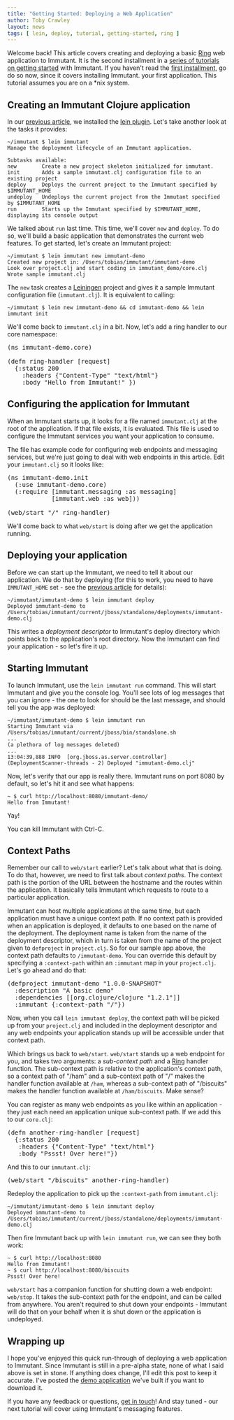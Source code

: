 ```yaml
---
title: "Getting Started: Deploying a Web Application"
author: Toby Crawley
layout: news
tags: [ lein, deploy, tutorial, getting-started, ring ]
---
```


Welcome back! This article covers creating and deploying a basic [Ring] web application
to Immutant. It is the second installment in a 
[series of tutorials on getting started][getting-started] with Immutant. If you haven't
read the [first installment][installing], go do so now, since it covers installing Immutant.
your first application. This tutorial assumes you are on a *nix system.

## Creating an Immutant Clojure application

In our [previous article][installing], we installed the [lein plugin]. Let's take another
look at the tasks it provides:

    ~/immutant $ lein immutant
    Manage the deployment lifecycle of an Immutant application.

    Subtasks available:
    new        Create a new project skeleton initialized for immutant.
    init       Adds a sample immutant.clj configuration file to an existing project
    deploy     Deploys the current project to the Immutant specified by $IMMUTANT_HOME
    undeploy   Undeploys the current project from the Immutant specified by $IMMUTANT_HOME
    run        Starts up the Immutant specified by $IMMUTANT_HOME, displaying its console output

We talked about `run` last time. This time, we'll cover `new` and `deploy`. To do so, 
we'll build a basic application that demonstrates the current web features. To get
started, let's create an Immutant project:

    ~/immutant $ lein immutant new immutant-demo
    Created new project in: /Users/tobias/immutant/immutant-demo
    Look over project.clj and start coding in immutant_demo/core.clj
    Wrote sample immutant.clj
    
The `new` task creates a [Leiningen] project and gives it a sample Immutant configuration
file (`immutant.clj`). It is equivalent to calling:

    ~/immutant $ lein new immutant-demo && cd immutant-demo && lein immutant init

We'll come back to `immutant.clj` in a bit. Now, let's add a ring handler to our core namespace:

<pre class="syntax clojure">(ns immutant-demo.core)

(defn ring-handler [request]
  {:status 200
    :headers {"Content-Type" "text/html"}
    :body "Hello from Immutant!" })
</pre>

## Configuring the application for Immutant
    
When an Immutant starts up, it looks for a file named `immutant.clj` at the root of the
application. If that file exists, it is evaluated. This file is used to configure the
Immutant services you want your application to consume. 

The file has example code for configuring web endpoints and messaging services, but we're
just going to deal with web endpoints in this article. Edit your `immutant.clj` so it 
looks like:

<pre class="syntax clojure">(ns immutant-demo.init
  (:use immutant-demo.core)
  (:require [immutant.messaging :as messaging]
            [immutant.web :as web]))

(web/start "/" ring-handler)
</pre>

We'll come back to what `web/start` is doing after we get the application running.

## Deploying your application

Before we can start up the Immutant, we need to tell it about our application. We do that
by deploying (for this to work, you need to have `IMMUTANT_HOME` set - see the 
[previous article][installing] for details):

    ~/immutant/immutant-demo $ lein immutant deploy
    Deployed immutant-demo to /Users/tobias/immutant/current/jboss/standalone/deployments/immutant-demo.clj

This writes a *deployment descriptor* to Immutant's deploy directory which points back
to the application's root directory. Now the Immutant can find your application - so let's 
fire it up.

## Starting Immutant

To launch Immutant, use the `lein immutant run` command. This will start Immutant and
give you the console log. You'll see lots of log messages that you can ignore - the
one to look for should be the last message, and should tell you the app was deployed:

    ~/immutant/immutant-demo $ lein immutant run
    Starting Immutant via /Users/tobias/immutant/current/jboss/bin/standalone.sh
    ...
    (a plethora of log messages deleted)
    ...
    13:04:39,888 INFO  [org.jboss.as.server.controller] (DeploymentScanner-threads - 2) Deployed "immutant-demo.clj"
    
Now, let's verify that our app is really there. Immutant runs on port 8080 by default, so 
let's hit it and see what happens:

    ~ $ curl http://localhost:8080/immutant-demo/
    Hello from Immutant!

Yay!

You can kill Immutant with Ctrl-C.

## Context Paths

Remember our call to `web/start` earlier? Let's talk about what that is doing. To 
do that, however, we need to first talk about *context paths*. The context path is 
the portion of the URL between the hostname and the routes within the application.
It basically tells Immutant which requests to route to a particular application.

Immutant can host multiple applications at the same time, but each application must 
have a unique context path. If no context path is provided when an application
is deployed, it defaults to one based on the name of the deployment. The 
deployment name is taken from the name of the deployment descriptor, which
in turn is taken from the name of the project given to `defproject` in
`project.clj`. So for our sample app above, the context path defaults to 
`/immutant-demo`. You can override this default by specifying
a `:context-path` within an `:immutant` map in your `project.clj`. Let's
go ahead and do that:

<pre class="syntax clojure">(defproject immutant-demo "1.0.0-SNAPSHOT"
  :description "A basic demo"
  :dependencies [[org.clojure/clojure "1.2.1"]]
  :immutant {:context-path "/"})
</pre>

Now, when you call `lein immutant deploy`, the context path will be picked up
from your `project.clj` and included in the deployment descriptor and any
web endpoints your application stands up will be accessible under that
context path.

Which brings us back to `web/start`. `web/start` stands up a web endpoint
for you, and takes two arguments: a *sub-context path* and a [Ring] handler
function. The sub-context path is relative to the application's context
path, so a context path of "/ham" and a sub-context path of "/" makes
the handler function available at `/ham`, whereas a sub-context path
of "/biscuits" makes the handler function available at `/ham/biscuits`.
Make sense?

You can register as many web endpoints as you like within an application -
they just each need an application unique sub-context path. If we add 
this to our `core.clj`:

<pre class="syntax clojure">(defn another-ring-handler [request]
  {:status 200
   :headers {"Content-Type" "text/html"}
   :body "Pssst! Over here!"})
</pre>

And this to our `immutant.clj`:

<pre class="syntax clojure">(web/start "/biscuits" another-ring-handler)</pre>

Redeploy the application to pick up the `:context-path` from `immutant.clj`:

    ~/immutant/immutant-demo $ lein immutant deploy
    Deployed immutant-demo to /Users/tobias/immutant/current/jboss/standalone/deployments/immutant-demo.clj

Then fire Immutant back up with `lein immutant run`, we can see they
both work:

    ~ $ curl http://localhost:8080
    Hello from Immutant!
    ~ $ curl http://localhost:8080/biscuits
    Pssst! Over here!

`web/start` has a companion function for shutting down a web endpoint:
`web/stop`. It takes the sub-context path for the endpoint, and can
be called from anywhere. You aren't required to shut down your endpoints -
Immutant will do that on your behalf when it is shut down or the application 
is undeployed.

## Wrapping up

I hope you've enjoyed this quick run-through of deploying a web application
to Immutant. Since Immutant is still in a pre-alpha state, none of what I
said above is set in stone. If anything does change, I'll edit this post
to keep it accurate. I've posted the [demo application] we've built if you want
to download it. 

If you have any feedback or questions, [get in touch]! And stay tuned - our next 
tutorial will cover using Immutant's messaging features. 

[Ring]: https://github.com/mmcgrana/ring
[getting-started]: /news/tags/getting-started/
[installing]: /news/2011/11/08/installing/
[lein plugin]: https://github.com/immutant/lein-immutant/
[Leiningen]: https://github.com/technomancy/leiningen
[demo application]: https://github.com/immutant/immutant-basic-web-demo
[get in touch]: /community







